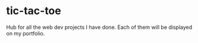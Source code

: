 # tic-tac-toe
Hub for all the web dev projects I have done. Each of them will be displayed on my portfolio.
